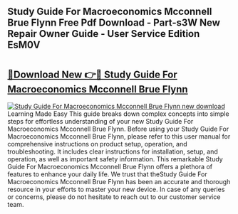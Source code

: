 ## Study Guide For Macroeconomics Mcconnell Brue Flynn Free Pdf Download - Part-s3W New Repair Owner Guide - User Service Edition EsM0V

# <h2><a href="http://bc93224.oget.top/?id=Study+Guide+For+Macroeconomics+Mcconnell+Brue+Flynn">🔗Download New 👉🔴 Study Guide For Macroeconomics Mcconnell Brue Flynn</a></h2>

[![Study Guide For Macroeconomics Mcconnell Brue Flynn new download](https://i.imgur.com/5g1atiW.png)](http://bc93224.oget.top/?id=Study+Guide+For+Macroeconomics+Mcconnell+Brue+Flynn)
Learning Made Easy This guide breaks down complex concepts into simple steps for effortless understanding of your new Study Guide For Macroeconomics Mcconnell Brue Flynn. Before using your Study Guide For Macroeconomics Mcconnell Brue Flynn, please refer to this user manual for comprehensive instructions on product setup, operation, and troubleshooting. It includes clear instructions for installation, setup, and operation, as well as important safety information. This remarkable Study Guide For Macroeconomics Mcconnell Brue Flynn offers a plethora of features to enhance your daily life. We trust that theStudy Guide For Macroeconomics Mcconnell Brue Flynn has been an accurate and thorough resource in your efforts to master your new device. In case of any queries or concerns, please do not hesitate to reach out to our customer service team.
